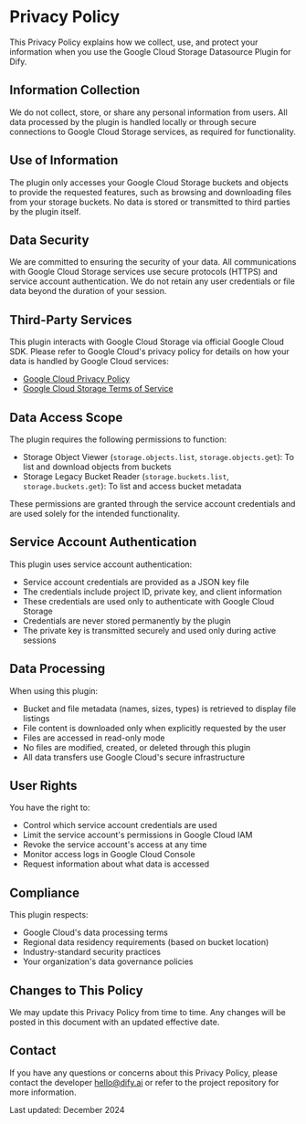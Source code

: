 # Privacy Policy

This Privacy Policy explains how we collect, use, and protect your information when you use the Google Cloud Storage Datasource Plugin for Dify.

## Information Collection

We do not collect, store, or share any personal information from users. All data processed by the plugin is handled locally or through secure connections to Google Cloud Storage services, as required for functionality.

## Use of Information

The plugin only accesses your Google Cloud Storage buckets and objects to provide the requested features, such as browsing and downloading files from your storage buckets. No data is stored or transmitted to third parties by the plugin itself.

## Data Security

We are committed to ensuring the security of your data. All communications with Google Cloud Storage services use secure protocols (HTTPS) and service account authentication. We do not retain any user credentials or file data beyond the duration of your session.

## Third-Party Services

This plugin interacts with Google Cloud Storage via official Google Cloud SDK. Please refer to Google Cloud's privacy policy for details on how your data is handled by Google Cloud services:
- [Google Cloud Privacy Policy](https://cloud.google.com/terms/privacy)
- [Google Cloud Storage Terms of Service](https://cloud.google.com/storage/terms)

## Data Access Scope

The plugin requires the following permissions to function:
- Storage Object Viewer (`storage.objects.list`, `storage.objects.get`): To list and download objects from buckets
- Storage Legacy Bucket Reader (`storage.buckets.list`, `storage.buckets.get`): To list and access bucket metadata

These permissions are granted through the service account credentials and are used solely for the intended functionality.

## Service Account Authentication

This plugin uses service account authentication:
- Service account credentials are provided as a JSON key file
- The credentials include project ID, private key, and client information
- These credentials are used only to authenticate with Google Cloud Storage
- Credentials are never stored permanently by the plugin
- The private key is transmitted securely and used only during active sessions

## Data Processing

When using this plugin:
- Bucket and file metadata (names, sizes, types) is retrieved to display file listings
- File content is downloaded only when explicitly requested by the user
- Files are accessed in read-only mode
- No files are modified, created, or deleted through this plugin
- All data transfers use Google Cloud's secure infrastructure

## User Rights

You have the right to:
- Control which service account credentials are used
- Limit the service account's permissions in Google Cloud IAM
- Revoke the service account's access at any time
- Monitor access logs in Google Cloud Console
- Request information about what data is accessed

## Compliance

This plugin respects:
- Google Cloud's data processing terms
- Regional data residency requirements (based on bucket location)
- Industry-standard security practices
- Your organization's data governance policies

## Changes to This Policy

We may update this Privacy Policy from time to time. Any changes will be posted in this document with an updated effective date.

## Contact

If you have any questions or concerns about this Privacy Policy, please contact the developer [hello@dify.ai](mailto:hello@dify.ai) or refer to the project repository for more information.

Last updated: December 2024

